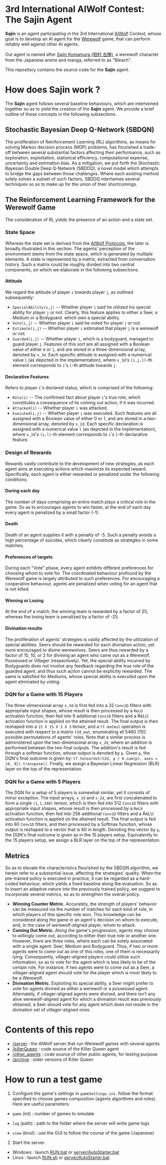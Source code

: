 # 3rd International AIWolf Contest: The Sajin Agent

**Sajin** is an agent participating in the 3rd International [AIWolf](http://aiwolf.org/en/3rd-international-aiwolf-contest) Contest, whose goal is to develop an AI agent for the [Werewolf](https://werewolf.chat/) game, that can perform reliably well against other AI agents.

Out agent is named after [Sajin Komamura (狛村 左陣)](https://bleach.fandom.com/wiki/Sajin_Komamura), a werewolf character from the Japanese anime and manga, referred to as "Bleach".

This repository contains the source code for the **Sajin** agent.

# How does Sajin work ?
The **Sajin** agent follows several baseline behaviours, which are intertwined together so as to yield the creation of the **Sajin** agent.
We provide a brief outline of these concepts in the following subsections.

## Stochastic Bayesian Deep Q-Network (SBDQN)
The proliferation of Reinforcement Learning (RL) algorithms, as means for solving Markov decision process (MDP) problems, has flourished a trade-off between several substantial factors affecting their performance, such as exploration, exploitation, statistical efficiency, computational expense, uncertainty and estimation bias. As a mitigation, we put forth the Stochastic Bayesian Double Deep Q-Network (SBDDQ), a novel model which attempts to bridge the gaps between those challenges. Where each existing method solely solves a subset of such factors, SBDDQ intertwines several techniques so as to make up for the union of their shortcomings. 

## The Reinforcement Learning Framework for the Werewolf Game
The consideration of RL yields the presence of an action and a state set. 

### State Space
Whereas the state set is derived from the [AIWolf Protocols](http://aiwolf.org/control-panel/wp-content/uploads/2021/05/Regulation_2021_1.2.3.pdf), the later is broadly illustrated in this section. The agents' perception of the environment stems from the state space, which is generated by multiple elements. A state is represented by a matrix, extracted from conversation history. Such a matrix could be roughly divided into two central components, on which we elaborate in the following subsections.

#### Attitude
We regard the attitude of player `i` towards player `j`, as outlined subsequently:
- `SpecialAbility(i,j)` -- Whether player `i` said he utilized his special ability for player `j` or not. Clearly, this feature applies to either a Seer, a Medium or a Bodyguard. which own a special ability.
- `Vote(i,j)` -- Whether player `i` said he voted for player `j` or not.
- `Estimate(i,j)` -- Whether player `i` estimated that player `j` is a werewolf or not. 
- `Guarded(i,j)` -- Whether player `i`, which is a bodyguard, managed to guard player `j`.
Features of this sort are all assigned with a Boolean value of either `0` or `1`, and are stored in a three-dimensional array, denoted by `x_3d`. Each specific attitude is assigned with a numerical value `l` (as depicted in the implementation), where `x_3d`'s `(i,j,l)`-th element corresponds to `i`'s `l`-th attitude towards `j`.

#### Declarative Features
Refers to player `i`'s declared status, which is comprised of the following: 
- `Role(i)` -- The confirmed fact about player `i`'s true role, which constitutes a consequence of its coming out action, if it was incurred.
- `Attacked(i)` -- Whether player `i` was attacked.
- `Executed(i,j)` -- Whether player `i` was executed. 
Such features are all assigned with a Boolean value of either 0 or 1, and are stored in a two-dimensional array, denoted by `x_2d`. Each specific declaration is assigned with a numerical value `l` (as depicted in the implementation), where `x_2d`'s `(i,l)`-th element corresponds to `i`'s `l`-th declarative feature.

### Design of Rewards
Rewards vastly contribute to the development of new strategies, as each agent aims at executing actions which maximize its expected reward. Specifically, each agent is either rewarded or penalized under the following conditions:
#### During each day
The number of days comprising an entire match plays a critical role in the game. So as to encourages agents to win faster, at the end of each day every agent is penalized by a small factor (-1).
#### Death
Death of an agent supplies it with a penalty of -5. Such a penalty avoids a high percentage of suicides, which clearly constitute as strategies in some matches.
#### Preferences of targets
During each "Vote" phase, every agent exhibits different preferences for choosing whom to vote for. The coordinated behaviour profound by the Werewolf game is largely attributed to such preferences. For encouraging a cooperative behaviour, agents are penalized when voting for an agent that is not killed. 
#### Winning or Losing
At the end of a match, the winning team is rewarded by a factor of 25, whereas the losing team is penalized by a factor of -25.
#### Divination results
The proliferation of agents' strategies is vastly affected by the utilization of special abilities. Seers should be rewarded for each divination action, yet more encouraged to divine werewolves. Seers are thus rewarded by a factor of 15, 10, or 2 for divining an agent who came out as a Werewolf, Possessed or Villager (respectively). Yet, the special ability incurred by Bodyguards does not involve any feedback regarding the true role of the guarded agent, and thus such action cannot be explicitly rewarded. The same is satisfied for Mediums, whose special ability is executed upon the agent eliminated by voting.

### DQN for a Game with 15 Players
The three-dimensional array `x_3d` is first fed into a 32 `Conv1D` filters with appropriate input shapes, whose result is then processed by a `ReLU` activation function, then fed into 9 additional `Conv1D` filters and a ReLU activation function is applied on the attained result. The final output is then reshaped into a `15 X 15 X 3 X 3` tensor, and a `tf.matmul` operation is executed with respect to a matrix `t3d_mat`, enumerating all 5460 (15!) possible permutations of agents' roles. Note that a similar process is administered upon the two-dimensional array `x_2d`, where an addition is performed between the two final outputs. The addition's result is fed through a softmax function, whose output is denoted by `p`. Given `p`, the DQN's final outcome is given by:
`tf.tensordot(t2d, p / K.sum(p), axes = [0, 0]).transpose()`.
Finally, we assign a Bayesian Linear Regression (BLR) layer on the top of the representation.

### DQN for a Game with 5 Players
The DQN for a setup of 5 players is somewhat similar, yet it consists of minor exception. The input arrays, `x_3d` and `x_2d`, are first concatenated to form a single `(1,1,340)` tensor, which is then fed into 512 `Conv1D` filters with appropriate input shapes, whose result is then processed by a `ReLU` activation function, then fed into 256 additional `Conv1D` filters and a ReLU activation function is applied on the attained result. The final output is fed into 60 `Conv1D` filters, and then processed by a Softmax function, whose output is reshaped to a vector that is 60 in length.  Denoting this vector by `p`, the DQN's final outcome is given as in the 15 players setup. Equivalently to the 15 players setup, we assign a BLR layer on the top of the representation. 

## Metrics
So as to elevate the characteristics flourished by the SBDQN algorithm, we herein refer to a substantial issue, affecting the strategies' quality. When the pre-trained policy is executed in practice, it can be regarded as a hard-coded behaviour, which yields a fixed baseline along the evaluation. So as to insert an adaptive nature into the previously trained policy, we suggest to incorporate several metrics, so as to strengthen the overall policy.
- **Winning Counter Metric.** Accurately, the strength of players' behavior can be measured via the number of matches for each kind of role, in which players of this specific role won. This knowledge can be considered along the game in an agent's decision on whom to execute, and, in the case of werewolf-aligned player, whom to attack.
- **Coming Out Metric.** Along the game's progression, agents may choose to willingly come out, according to either their true role or another one. However, there are three roles, where each can be solely associated with a single agent: Seer, Medium and Bodyguard. Thus, if two or more agents were to come out as one of this roles, one of them is necessarily lying. Consequently, villager-aligned players could utilize such information, so as to vote for the agent which is less likely to be of the certain role. For instance, if two agents were to come out as a Seer, a villager-aligned agent should vote for the player which is most likely to be a Werewolf. 
- **Divination Metric.** Exploiting its special ability, a Seer might prefer to vote for agents divined as either a werewolf or a possessed agent. Alternately, if villager-aligned agents were divined, and there isn't any alive werewolf-aligned agent for which a divination result was previously obtained, a Seer should vote for any agent which does not reside in the divination set of villager-aligned ones.

# Contents of this repo

- [/server](server) : the AIWolf server that run Werewolf games with several agents
- [/killerQueen](killerQueen) : code source of the Killer Queen agent
- [/other_agents](other_agents) : code source of other public agents, for testing purpose
- [/archive](archive) : older versions of Killer Queen

# How to run a test game

1. Configure the game's settings in `gameSettings.ini`. follow the format specified to choose games composition (agents algorithms and roles). Here are useful parameters:
  - `game` (int) : number of games to simulate

  - `log` (path) : path to the folder where the server will write game logs

  - `view` (bool) : use the GUI to follow the course of the game (Japanese)


2. Start the server.
* Windows : launch [RUN.bat](RUN.bat) or [server/AutoStarter.bat](server/AutoStarter.bat)
* Linux : launch [RUN.sh](RUN.sh) or [server/AutoStarter.bat](server/AutoStarter.bat)
